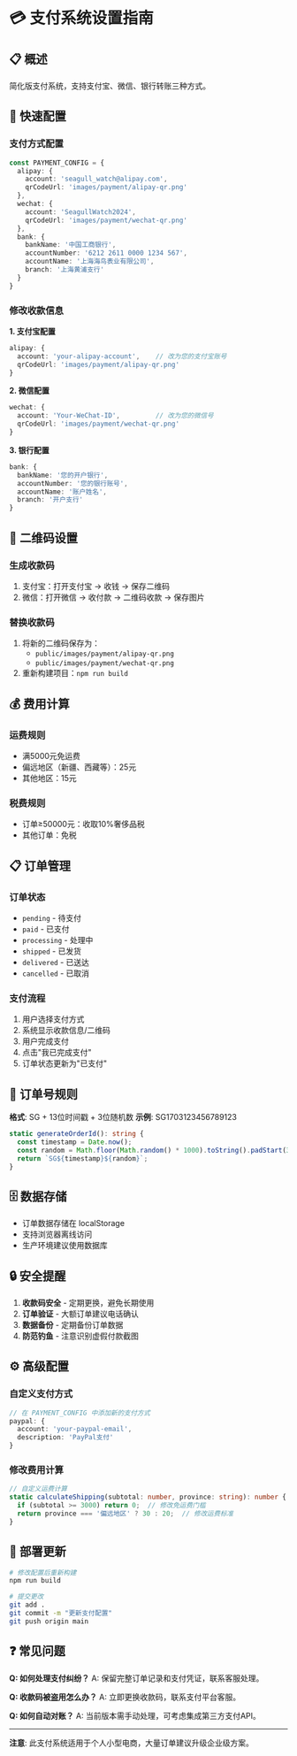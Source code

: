# 💳 支付系统设置指南

## 📋 概述

简化版支付系统，支持支付宝、微信、银行转账三种方式。

## 🚀 快速配置

### 支付方式配置
```typescript
const PAYMENT_CONFIG = {
  alipay: {
    account: 'seagull_watch@alipay.com',
    qrCodeUrl: 'images/payment/alipay-qr.png'
  },
  wechat: {
    account: 'SeagullWatch2024',
    qrCodeUrl: 'images/payment/wechat-qr.png'
  },
  bank: {
    bankName: '中国工商银行',
    accountNumber: '6212 2611 0000 1234 567',
    accountName: '上海海鸟表业有限公司',
    branch: '上海黄浦支行'
  }
}
```

### 修改收款信息

**1. 支付宝配置**
```typescript
alipay: {
  account: 'your-alipay-account',    // 改为您的支付宝账号
  qrCodeUrl: 'images/payment/alipay-qr.png'
}
```

**2. 微信配置**
```typescript
wechat: {
  account: 'Your-WeChat-ID',         // 改为您的微信号
  qrCodeUrl: 'images/payment/wechat-qr.png'
}
```

**3. 银行配置**
```typescript
bank: {
  bankName: '您的开户银行',
  accountNumber: '您的银行账号',
  accountName: '账户姓名',
  branch: '开户支行'
}
```

## 📱 二维码设置

### 生成收款码
1. 支付宝：打开支付宝 → 收钱 → 保存二维码
2. 微信：打开微信 → 收付款 → 二维码收款 → 保存图片

### 替换收款码
1. 将新的二维码保存为：
   - `public/images/payment/alipay-qr.png`
   - `public/images/payment/wechat-qr.png`
2. 重新构建项目：`npm run build`

## 💰 费用计算

### 运费规则
- 满5000元免运费
- 偏远地区（新疆、西藏等）：25元
- 其他地区：15元

### 税费规则
- 订单≥50000元：收取10%奢侈品税
- 其他订单：免税

## 📋 订单管理

### 订单状态
- `pending` - 待支付
- `paid` - 已支付
- `processing` - 处理中
- `shipped` - 已发货
- `delivered` - 已送达
- `cancelled` - 已取消

### 支付流程
1. 用户选择支付方式
2. 系统显示收款信息/二维码
3. 用户完成支付
4. 点击"我已完成支付"
5. 订单状态更新为"已支付"

## 🔧 订单号规则

**格式**: SG + 13位时间戳 + 3位随机数
**示例**: SG1703123456789123

```typescript
static generateOrderId(): string {
  const timestamp = Date.now();
  const random = Math.floor(Math.random() * 1000).toString().padStart(3, '0');
  return `SG${timestamp}${random}`;
}
```

## 🗄️ 数据存储

- 订单数据存储在 localStorage
- 支持浏览器离线访问
- 生产环境建议使用数据库

## 🔒 安全提醒

1. **收款码安全** - 定期更换，避免长期使用
2. **订单验证** - 大额订单建议电话确认
3. **数据备份** - 定期备份订单数据
4. **防范钓鱼** - 注意识别虚假付款截图

## ⚙️ 高级配置

### 自定义支付方式
```typescript
// 在 PAYMENT_CONFIG 中添加新的支付方式
paypal: {
  account: 'your-paypal-email',
  description: 'PayPal支付'
}
```

### 修改费用计算
```typescript
// 自定义运费计算
static calculateShipping(subtotal: number, province: string): number {
  if (subtotal >= 3000) return 0;  // 修改免运费门槛
  return province === '偏远地区' ? 30 : 20;  // 修改运费标准
}
```

## 🚀 部署更新

```bash
# 修改配置后重新构建
npm run build

# 提交更改
git add .
git commit -m "更新支付配置"
git push origin main
```

## ❓ 常见问题

**Q: 如何处理支付纠纷？**
A: 保留完整订单记录和支付凭证，联系客服处理。

**Q: 收款码被盗用怎么办？**
A: 立即更换收款码，联系支付平台客服。

**Q: 如何自动对账？**
A: 当前版本需手动处理，可考虑集成第三方支付API。

---

**注意**: 此支付系统适用于个人小型电商，大量订单建议升级企业级方案。 